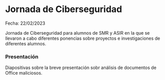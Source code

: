 # Jornada de Ciberseguridad

Fecha: 22/02/2023

Jornada de Ciberseguridad para alumnos de SMR y ASIR en la que se llevaron a cabo diferentes ponencias sobre proyectos e investigaciones de diferentes alumnos.

### Presentación

Diapositivas sobre la breve presentación sobr análisis de documentos de Office maliciosos.


